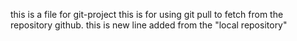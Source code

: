 this is a file for git-project
this is for using git pull to fetch from the repository github.
this is new line added from the "local repository"
